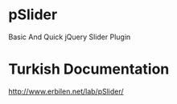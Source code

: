 pSlider
=======

Basic And Quick jQuery Slider Plugin

Turkish Documentation
=======

http://www.erbilen.net/lab/pSlider/
